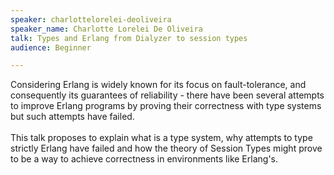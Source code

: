 ```yaml
---
speaker: charlottelorelei-deoliveira
speaker_name: Charlotte Lorelei De Oliveira
talk: Types and Erlang from Dialyzer to session types
audience: Beginner

---
```

<p>Considering Erlang is widely known for its focus on fault-tolerance, and consequently its guarantees of reliability - there have been several attempts to improve Erlang programs by proving their correctness with type systems but such attempts have failed.<br /><br />
 This talk proposes to explain what is a type system, why attempts to type strictly Erlang have failed and how the theory of Session Types might prove to be a way to achieve correctness in environments like Erlang's.</p>